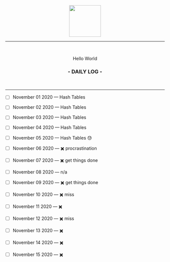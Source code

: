 <div align="center">
  <img src="https://culturenojhome.files.wordpress.com/2019/04/earth-icon.gif" width="100" height="100" />
  
  <hr height="0.5px" />
  
  <br/>
  <p> Hello World </p>
  <h3> - DAILY LOG - </h3>
  <br/>
</div>

<hr/>


- [ ] November 01 2020 — Hash Tables
- [ ] November 02 2020 — Hash Tables
- [ ] November 03 2020 — Hash Tables
- [ ] November 04 2020 — Hash Tables
- [ ] November 05 2020 — Hash Tables 😓
- [ ] November 06 2020 — ✖️ procrastination
- [ ] November 07 2020 — ✖️ get things done



- [ ] November 08 2020 — n/a
- [ ] November 09 2020 — ✖️ get things done
- [ ] November 10 2020 — ✖️ miss
- [ ] November 11 2020 — ✖️
- [ ] November 12 2020 — ✖️ miss
- [ ] November 13 2020 — ✖️
- [ ] November 14 2020 — ✖️
- [ ] November 15 2020 — ✖️
